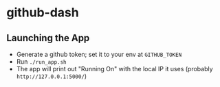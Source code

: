 # github-dash

## Launching the App

* Generate a github token; set it to your env at `GITHUB_TOKEN`
* Run `./run_app.sh`
* The app will print out "Running On" with the local IP it uses (probably `http://127.0.0.1:5000/`)
